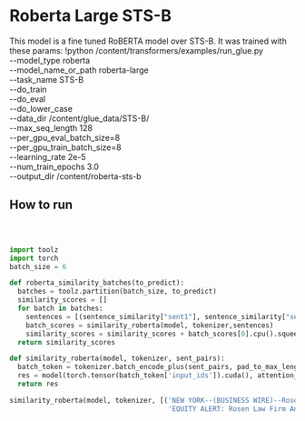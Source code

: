 

# Roberta Large STS-B

This model is a fine tuned RoBERTA model over STS-B.
It was trained with these params:
!python /content/transformers/examples/run_glue.py \
    --model_type roberta \
    --model_name_or_path roberta-large \
    --task_name STS-B \
    --do_train \
    --do_eval \
    --do_lower_case \
    --data_dir /content/glue_data/STS-B/ \
    --max_seq_length 128 \
    --per_gpu_eval_batch_size=8   \
    --per_gpu_train_batch_size=8   \
    --learning_rate 2e-5 \
    --num_train_epochs 3.0 \
    --output_dir /content/roberta-sts-b


## How to run

```python



import toolz
import torch
batch_size = 6

def roberta_similarity_batches(to_predict):
  batches = toolz.partition(batch_size, to_predict)
  similarity_scores = []  
  for batch in batches: 
    sentences = [(sentence_similarity["sent1"], sentence_similarity["sent2"])  for sentence_similarity in batch]   
    batch_scores = similarity_roberta(model, tokenizer,sentences)
    similarity_scores = similarity_scores + batch_scores[0].cpu().squeeze(axis=1).tolist()
  return similarity_scores

def similarity_roberta(model, tokenizer, sent_pairs):
  batch_token = tokenizer.batch_encode_plus(sent_pairs, pad_to_max_length=True, max_length=500)
  res = model(torch.tensor(batch_token['input_ids']).cuda(), attention_mask=torch.tensor(batch_token["attention_mask"]).cuda())  
  return res

similarity_roberta(model, tokenizer, [('NEW YORK--(BUSINESS WIRE)--Rosen Law Firm, a global investor rights law firm, announces it is investigating potential securities claims on behalf of shareholders of Vale S.A. ( VALE ) resulting from allegations that Vale may have issued materially misleading business information to the investing public',
                                       'EQUITY ALERT: Rosen Law Firm Announces Investigation of Securities Claims Against Vale S.A. – VALE')])
                                       
```                                 
